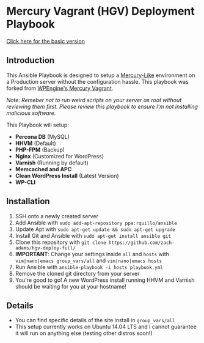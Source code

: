 # Mercury Vagrant (HGV) Deployment Playbook

[Click here for the basic version](https://github.com/zach-adams/hgv-deploy-basic)

## Introduction

This Ansible Playbook is designed to setup a [Mercury-Like](https://github.com/wpengine/hgv/) environment on a Production server without the configuration hassle. This playbook was forked from [WPEngine's Mercury Vagrant](https://github.com/wpengine/hgv/).

*Note: Remeber not to run weird scripts on your server as root without reviewing them first. Please review this playbook to ensure I'm not installing malicious software.*

This Playbook will setup:

- **Percona DB** (MySQL)
- **HHVM** (Default)
- **PHP-FPM** (Backup)
- **Nginx** (Customized for WordPress)
- **Varnish** (Running by default)
- **Memcached and APC**
- **Clean WordPress Install** (Latest Version)
- **WP-CLI**

## Installation

1. SSH onto a newly created server
2. Add Ansible with `sudo add-apt-repository ppa:rquillo/ansible`
3. Update Apt with `sudo apt-get update && sudo apt-get upgrade`
4. Install Git and Ansible with `sudo apt-get install ansible git`
5. Clone this repository with `git clone https://github.com/zach-adams/hgv-deploy-full/`
6. **IMPORTANT**: Change your settings inside `all` and `hosts` with `vim|nano|emacs group_vars/all` and `vim|nano|emacs hosts`
7. Run Ansible with `ansible-playbook -i hosts playbook.yml`
8. Remove the cloned git directory from your server
9. You're good to go! A new WordPress install running HHVM and Varnish should be waiting for you at your hostname!

## Details

- You can find specific details of the site install in `group_vars/all`
- This setup currently works on Ubuntu 14.04 LTS and I cannot guarantee it will run on anything else (testing other distros soon!)
